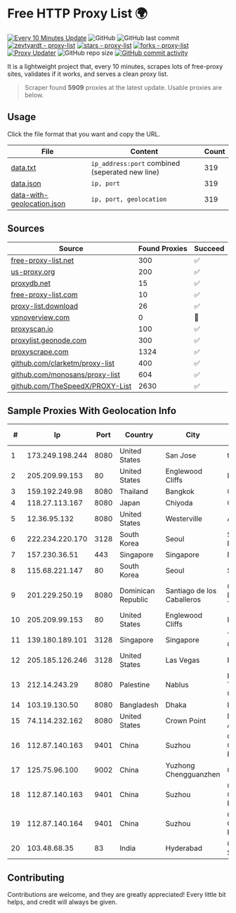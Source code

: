 
# Free HTTP Proxy List 🌍

[![Every 10 Minutes Update](https://github.com/mertguvencli/http-proxy-list/actions/workflows/main.yml/badge.svg?branch=main)](https://github.com/mertguvencli/http-proxy-list/actions/workflows/main.yml)
![GitHub](https://img.shields.io/github/license/mertguvencli/http-proxy-list)
![GitHub last commit](https://img.shields.io/github/last-commit/mertguvencli/http-proxy-list)
[![zevtyardt - proxy-list](https://img.shields.io/static/v1?label=zevtyardt&message=proxy-list&color=blue&logo=github)](https://github.com/zevtyardt/proxy-list "Go to GitHub repo")
[![stars - proxy-list](https://img.shields.io/github/stars/zevtyardt/proxy-list?style=social)](https://github.com/zevtyardt/proxy-list)
[![forks - proxy-list](https://img.shields.io/github/forks/zevtyardt/proxy-list?style=social)](https://github.com/zevtyardt/proxy-list)
[![Proxy Updater](https://github.com/zevtyardt/proxy-list/workflows/Proxy%20Updater/badge.svg)](https://github.com/zevtyardt/proxy-list/actions?query=workflow:"Proxy+Updater")
![GitHub repo size](https://img.shields.io/github/repo-size/zevtyardt/proxy-list)
[![GitHub commit activity](https://img.shields.io/github/commit-activity/m/zevtyardt/proxy-list?logo=commits)](https://github.com/zevtyardt/proxy-list/commits/main)

It is a lightweight project that, every 10 minutes, scrapes lots of free-proxy sites, validates if it works, and serves a clean proxy list.

> Scraper found **5909** proxies at the latest update. Usable proxies are below.

## Usage

Click the file format that you want and copy the URL.

|File|Content|Count|
|----|-------|-----|
|[data.txt](https://raw.githubusercontent.com/mertguvencli/http-proxy-list/main/proxy-list/data.txt)|`ip_address:port` combined (seperated new line)|319|
|[data.json](https://raw.githubusercontent.com/mertguvencli/http-proxy-list/main/proxy-list/data.json)|`ip, port`|319|
|[data-with-geolocation.json](https://raw.githubusercontent.com/mertguvencli/http-proxy-list/main/proxy-list/data-with-geolocation.json)|`ip, port, geolocation`|319|

## Sources

|Source|Found Proxies|Succeed|
|------|-------------|-------|
|[free-proxy-list.net](https://free-proxy-list.net)|300|✅|
|[us-proxy.org](https://www.us-proxy.org)|200|✅|
|[proxydb.net](http://proxydb.net)|15|✅|
|[free-proxy-list.com](https://free-proxy-list.com/?page=&port=&type%5B%5D=http&type%5B%5D=https&up_time=0&search=Search)|10|✅|
|[proxy-list.download](https://www.proxy-list.download/HTTP)|26|✅|
|[vpnoverview.com](https://vpnoverview.com/privacy/anonymous-browsing/free-proxy-servers)|0|🚫|
|[proxyscan.io](https://www.proxyscan.io)|100|✅|
|[proxylist.geonode.com](https://proxylist.geonode.com/api/proxy-list?limit=300&page=1&sort_by=lastChecked&sort_type=desc&protocols=http,https)|300|✅|
|[proxyscrape.com](https://api.proxyscrape.com/v2/?request=displayproxies&protocol=http&timeout=10000&country=all&ssl=all&anonymity=all)|1324|✅|
|[github.com/clarketm/proxy-list](https://raw.githubusercontent.com/clarketm/proxy-list/master/proxy-list-raw.txt)|400|✅|
|[github.com/monosans/proxy-list](https://raw.githubusercontent.com/monosans/proxy-list/main/proxies/http.txt)|604|✅|
|[github.com/TheSpeedX/PROXY-List](https://raw.githubusercontent.com/TheSpeedX/PROXY-List/master/http.txt)|2630|✅|


## Sample Proxies With Geolocation Info

|#|Ip|Port|Country|City|Internet Service Provider|
|-|--|----|-------|----|-------------------------|
|1|173.249.198.244|8080|United States|San Jose|tzulo, inc.|
|2|205.209.99.153|80|United States|Englewood Cliffs|Interserver, Inc|
|3|159.192.249.98|8080|Thailand|Bangkok|CAT-BB|
|4|118.27.113.167|8080|Japan|Chiyoda|GMO Internet, Inc.|
|5|12.36.95.132|8080|United States|Westerville|AT&T Services, Inc.|
|6|222.234.220.170|3128|South Korea|Seoul|SK Broadband Co Ltd|
|7|157.230.36.51|443|Singapore|Singapore|DigitalOcean, LLC|
|8|115.68.221.147|80|South Korea|Seoul|SMILESERV|
|9|201.229.250.19|8080|Dominican Republic|Santiago de los Caballeros|Compañía Dominicana de Teléfonos S. A.|
|10|205.209.99.153|80|United States|Englewood Cliffs|Interserver, Inc|
|11|139.180.189.101|3128|Singapore|Singapore|The Constant Company|
|12|205.185.126.246|3128|United States|Las Vegas|FranTech Solutions|
|13|212.14.243.29|8080|Palestine|Nablus|PALTEL (Palestine Telecommunications Co.).|
|14|103.19.130.50|8080|Bangladesh|Dhaka|InfoLink|
|15|74.114.232.162|8080|United States|Crown Point|Midwest Telecom of America, Inc|
|16|112.87.140.163|9401|China|Suzhou|China Unicom CHINA169 Jiangsu Province Network|
|17|125.75.96.100|9002|China|Yuzhong Chengguanzhen|China Telecom|
|18|112.87.140.163|9401|China|Suzhou|China Unicom CHINA169 Jiangsu Province Network|
|19|112.87.140.164|9401|China|Suzhou|China Unicom CHINA169 Jiangsu Province Network|
|20|103.48.68.35|83|India|Hyderabad|Country Online Services PVT LTD|



## Contributing

Contributions are welcome, and they are greatly appreciated! Every
little bit helps, and credit will always be given.

